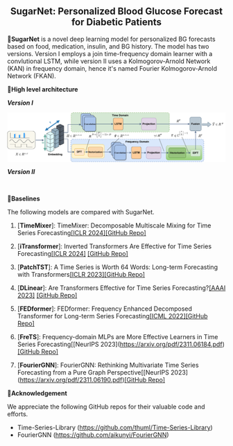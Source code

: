 <div align="center">
  <!-- <h1><b> Time-LLM </b></h1> -->
  <!-- <h2><b> Time-LLM </b></h2> -->
  <h2><b> SugarNet: Personalized Blood Glucose Forecast for
Diabetic Patients </b></h2>
</div>

🌟**SugarNet** is a novel deep learning model for
personalized BG forecasts based on food, medication, insulin, and BG history. The
model has two versions. Version I employs a join time-frequency domain learner with a convlutional LSTM, while version II uses a Kolmogorov-Arnold Network (KAN) in frequency domain, hence it's named Fourier Kolmogorov-Arnold Network (FKAN).


🌟**High level architecture** 


***Version I***
<p align="center">
<img src="./pic/overall.png"  alt="" align=center />
</p>

***Version II***
<p align="center">
<img src="./pic/Zhu1.png"  alt="" align=center />
</p>

🌟**Baselines**

The following models are compared with SugarNet.

1. [**TimeMixer**]: TimeMixer: Decomposable Multiscale Mixing for Time Series Forecasting[\[ICLR 2024\]](https://openreview.net/pdf?id=7oLshfEIC2)[\[GitHub Repo\]](https://github.com/KimMeen/Time-LLM)

2. [**iTransformer**]: Inverted Transformers Are Effective for Time Series Forecasting[\[ICLR 2024\]](https://arxiv.org/abs/2310.06625)
[\[GitHub Repo\]](https://github.com/thuml/iTransformer)

3. [**PatchTST**]: A Time Series is Worth 64 Words: Long-term Forecasting with Transformers[\[ICLR 2023\]](https://openreview.net/pdf?id=Jbdc0vTOcol)[\[GitHub Repo\]](https://github.com/thuml/Time-Series-Library/blob/main/models/PatchTST.py)

4. [**DLinear**]: Are Transformers Effective for Time Series Forecasting?[\[AAAI 2023\]](https://arxiv.org/pdf/2205.13504.pdf)
[\[GitHub Repo\]](https://github.com/thuml/Time-Series-Library/blob/main/models/DLinear.py)

5. [**FEDformer**]: FEDformer: Frequency Enhanced Decomposed Transformer for Long-term Series Forecasting[\[ICML 2022\]](https://proceedings.mlr.press/v162/zhou22g.html)[\[GitHub Repo\]](https://github.com/thuml/Time-Series-Library/blob/main/models/FEDformer.py)

6. [**FreTS**]: Frequency-domain MLPs are More Effective Learners in Time Series Forecasting[\[NeurIPS 2023\]\(https://arxiv.org/pdf/2311.06184.pdf)[\[GitHub Repo\]](https://github.com/thuml/Time-Series-Library/blob/main/models/FreTS.py)
   
7. [**FourierGNN**]: FourierGNN: Rethinking Multivariate Time Series Forecasting from a Pure Graph Perspective[\[NeurIPS 2023\]\(https://arxiv.org/pdf/2311.06190.pdf)[\[GitHub Repo\]](https://github.com/aikunyi/FourierGNN)


🌟**Acknowledgement**

We appreciate the following GitHub repos for their valuable code and efforts.
- Time-Series-Library (https://github.com/thuml/Time-Series-Library)
- FourierGNN (https://github.com/aikunyi/FourierGNN)
